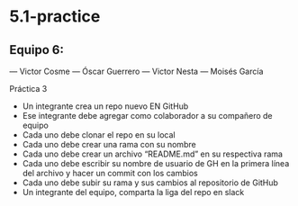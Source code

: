 # 5.1-practice

## Equipo 6:

— Victor Cosme
— Óscar Guerrero
— Victor Nesta
— Moisés García

Práctica 3

- Un integrante crea un repo nuevo EN GitHub
- Ese integrante debe agregar como colaborador a su compañero de equipo
- Cada uno debe clonar el repo en su local
- Cada uno debe crear una rama con su nombre
- Cada uno debe crear un archivo “README.md” en su respectiva rama
- Cada uno debe escribir su nombre de usuario de GH en la primera línea del archivo y hacer un commit con los cambios
- Cada uno debe subir su rama y sus cambios al repositorio de GitHub
- Un integrante del equipo, comparta la liga del repo en slack
